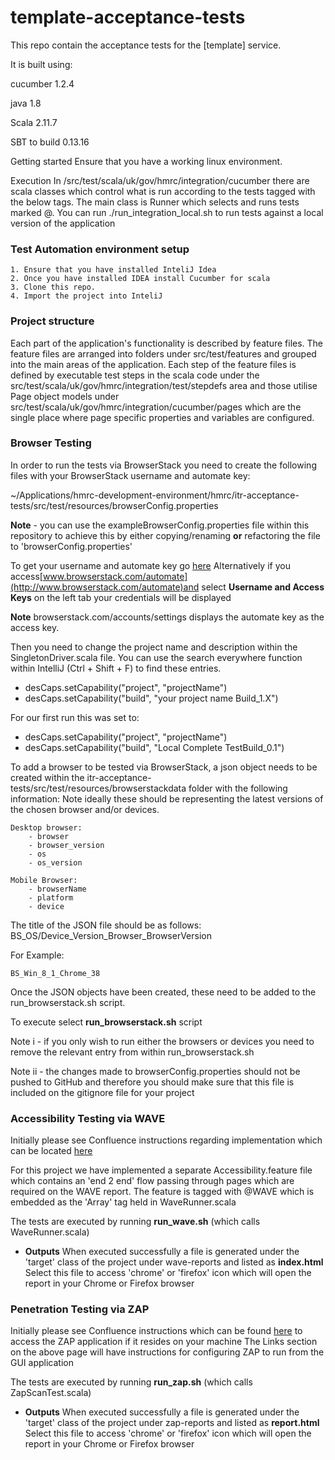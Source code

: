 
# template-acceptance-tests

This repo contain the acceptance tests for the [template] service.

It is built using:

cucumber 1.2.4

java 1.8

Scala 2.11.7

SBT to build 0.13.16

Getting started
Ensure that you have a working linux environment.

Execution
In /src/test/scala/uk/gov/hmrc/integration/cucumber there are scala classes which control what is run according to the tests tagged with the below tags. The main class is Runner which selects and runs tests marked @. You can run ./run_integration_local.sh to run tests against a local version of the application

###  Test Automation environment setup

    1. Ensure that you have installed InteliJ Idea
    2. Once you have installed IDEA install Cucumber for scala
    3. Clone this repo.
    4. Import the project into InteliJ
    
###  Project structure
Each part of the application's functionality is described by feature files. The feature files are arranged into folders under src/test/features and grouped into the main areas of the application.
Each step of the feature files is defined by executable test steps in the scala code under the src/test/scala/uk/gov/hmrc/integration/test/stepdefs area and those utilise Page object models under src/test/scala/uk/gov/hmrc/integration/cucumber/pages which are the single place where page specific properties and variables are configured.

### Browser Testing
In order to run the tests via BrowserStack you need to create the following files with your BrowserStack username and automate key: 
 
  ~/Applications/hmrc-development-environment/hmrc/itr-acceptance-tests/src/test/resources/browserConfig.properties

**Note** - you can use the exampleBrowserConfig.properties file within this repository to achieve this by either copying/renaming **or** refactoring the file to 'browserConfig.properties'
 

To get your username and automate key go [here](https://www.browserstack.com/accounts/settings)
Alternatively if you access[www.browserstack.com/automate](http://www.browserstack.com/automate)and select **Username and Access Keys** on the left tab your credentials will be displayed 

**Note** browserstack.com/accounts/settings displays the automate key as the access key.


Then you need to change the project name and description within the SingletonDriver.scala file.
You can use the search everywhere function within IntelliJ (Ctrl + Shift + F) to find these entries.
 - desCaps.setCapability("project", "projectName")
 - desCaps.setCapability("build", "your project name Build_1.X")
 
For our first run this was set to:
 - desCaps.setCapability("project", "projectName")
 - desCaps.setCapability("build", "Local Complete TestBuild_0.1")

To add a browser to be tested via BrowserStack, a json object needs to be created within the itr-acceptance-tests/src/test/resources/browserstackdata folder with the following information:
Note ideally these should be representing the latest versions of the chosen browser and/or devices.
 
    Desktop browser:
        - browser
        - browser_version
        - os
        - os_version
           
    Mobile Browser:
        - browserName
        - platform
        - device

The title of the JSON file should be as follows: 
BS_OS/Device_Version_Browser_BrowserVersion

For Example:

    BS_Win_8_1_Chrome_38

Once the JSON objects have been created, these need to be added to the run_browserstack.sh script.

To execute select **run_browserstack.sh** script

Note i - if you only wish to run either the browsers or devices you need to remove the relevant entry from within run_browserstack.sh

Note ii - the changes made to browserConfig.properties should not be pushed to GitHub and therefore you should make sure that this file is included on the gitignore file for your project

### Accessibility Testing via WAVE

Initially please see Confluence instructions regarding implementation which can be located [here](https://confluence.tools.tax.service.gov.uk/display/DDCTC/WAVE+Accessibility)

For this project we have implemented a separate Accessibility.feature file which contains an 'end 2 end' flow passing through pages which are required on the WAVE report. The feature is tagged with @WAVE which is embedded as the 'Array' tag held in WaveRunner.scala

The tests are executed by running **run_wave.sh** (which calls WaveRunner.scala)

 - **Outputs**
 When executed successfully a file is generated under the 'target' class of the project under wave-reports and listed as **index.html**
 Select this file to access 'chrome' or 'firefox' icon which will open the report in your Chrome or Firefox browser
 
 ### Penetration Testing via ZAP
 
 Initially please see Confluence instructions which can be found [here](https://confluence.tools.tax.service.gov.uk/display/DTRG/Security+Testing) to access the ZAP application if it resides on your machine
 The Links section on the above page will have instructions for configuring ZAP to run from the GUI application
 
 The tests are executed by running **run_zap.sh** (which calls ZapScanTest.scala)
 
 - **Outputs**
  When executed successfully a file is generated under the 'target' class of the project under zap-reports and listed as **report.html**
  Select this file to access 'chrome' or 'firefox' icon which will open the report in your Chrome or Firefox browser

